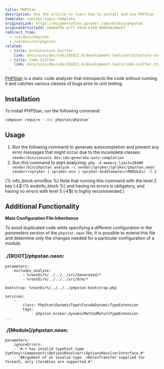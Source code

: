 ```yaml
---
title: PHPStan
description: Use the article to learn how to install and use PHPStan
template: concept-topic-template
originalLink: https://documentation.spryker.com/v4/docs/phpstan
originalArticleId: a4e8af5b-ecff-45c0-b349-9b65d41d6e57
redirect_from:
  - /v4/docs/phpstan
  - /v4/docs/en/phpstan
related:
  - title: Architecture Sniffer
    link: docs/scos/dev/sdk/201811.0/development-tools/architecture-sniffer.html
  - title: Code Sniffer
    link: docs/scos/dev/sdk/201811.0/development-tools/code-sniffer.html
---
```


[PHPStan](https://github.com/phpstan/phpstan) is a static code analyzer that introspects the code without running it and catches various classes of bugs prior to unit testing.

## Installation
To install PHPStan, run the following command:

```bash
composer require --dev phpstan/phpstan`
```

## Usage
1. Run the following command to generate autocompletion and prevent any error messages that might occur due to the incomplete classes:
`vendor/bin/console dev:ide:generate-auto-completion`
2. Run this command to start analyzing:
`php -d memory_limit=2048M vendor/bin/phpstan analyze -c vendor/spryker/spryker/phpstan.neon vendor/<spryker | spryker-eco | spryker-middleware>/<MODULE>/ -l 2`

{% info_block errorBox %}
Note that running this command with the level 2 key (**-l 2**
{% endinfo_block %} and having no errors is obligatory, and having no errors with level 5 (**-l 5**) is highly recommended.)

## Additional Functionality
**Main Configuration File Inheritance**

To avoid duplicated code while specifying a different configuration in the _parameters_ section of the `phpstat.neon` file, it is possible to extend this file and determine only the changes needed for a particular configuration of a module.

### ./[ROOT]/phpstan.neon:
```
parameters:
    excludes_analyse:
        - %rootDir%/../../../src/Generated/*
        - %rootDir%/../../../src/Orm/*
 
bootstrap: %rootDir%/../../../phpstan-bootstrap.php
 
services:
    -
        class: PhpStan\DynamicType\FacadeDynamicTypeExtension
        tags:
            - phpstan.broker.dynamicMethodReturnTypeExtension
...
```

### ./[Module]/phpstan.neon:
```
parameters:
    ignoreErrors:
    - '#.+ has invalid typehint type Symfony\\Component\\OptionsResolver\\OptionsResolverInterface.#'
    - '#Argument of an invalid type .+RolesTransfer supplied for foreach, only iterables are supported.#'
```

<!-- Last review date: Jan 11, 2019 by Dmitriy Mikhailov and Dmitry Beirak -->
